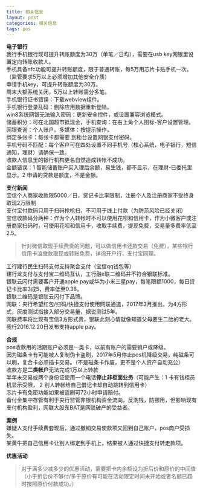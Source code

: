 ```yaml
---
title: 相关信息
layout: post
categories: 相关信息
tags: pos
---
```

**电子银行**   
我行手机银行现可提升转账额度为30万（单笔／日均），需要在usb key网银里设置定向转账收款人。  
手机具备nfc功能可提升转账额度，限于普通转账，每5万用芯片卡贴手机一次。（监管要求5万以上必须增加其他安全介质）  
申请手机key，可提升转账额度为30万。  
周末大额系统关闭，5万以上转账需分多笔。  
手机银行证书错误：下载webview组件。  
手机银行登录乱码：删除应用数据重新登陆。  
win8系统网银无法输入密码：更新安全控件，或设置兼容浏览模式。  
储蓄积分：可在北国超市抵现金，手机查询：在右上角个人图标-客户设置管理。网银查询：个人账户。多媒体：按提示操作。  
绑定多张卡：每张卡都需要 到柜台设置网银支付密码。  
手机号码不匹配：每个客户可在四处设置不同手机号（核心系统，电子银行，短信通知，理财）请确保一致。  
收款人信息里的银行机构更名自然造成转帐不成功。  
金额错误：1 智能储蓄账户买入理后余额，易生钱，都不显示，在理财-已委托里显示。2 申请的贷款是额度，不是金额。  

**支付新闻**  
宝信个人商家收款限5000／日，贷记卡比率限制，注册个人及注册商家不受终身取现2万限制  
支付宝付款码只用于扫码抢枪扫，不可用于线上付款（为防范风险已经关闭）  
宝信收款码分两种：作为个人转帐时不可以使用花呗和信用卡，作为小微客户或注册商家扫码时，可使用花呗和信用卡，收取手续费，提现免费，交易量多费率低至2.5。

> 针对微信取现手续费贵的问题，可以做信用卡还款交易（免费），某些银行信用卡溢缴款取现或转账免费，详询开户行，支付宝同理。  

工行建行民生扫码支付支持聚合支付（宝信qq钱包等）  
建行龙支付与支付宝二维码互认，工行融e联二维码并不符合银联标准。   
银联云闪付需要客户开通apple pay或华为小米三星pay，每笔限额1000，每日贷记卡比率3成5，费率低至0.38。  
银联二维码是银联云闪付下品牌。  
网联：央行希望红包/扫码/快捷支付使用网联通道，2017年3月推出，为4方形式，灰度测试指接入部分交易量，据说测试5年。  
网联费率将比现有宝信3方形式贵，银联此刻心情就像知道父母要生二胎的老大。  
我行2016.12.20日发布支持apple pay。  
  
**合规**  
pos收款用的活期账户必须是一类卡，以前有账户的需要销户或降级。  
因为磁条卡有可能被人复制伪卡盗刷，2017年5月停止pos机降级交易，纯磁条可以刷，复合卡必须插卡交易。（不是磁条卡作废，更不是个人资产自动充公）  
收款方是**二类帐户**无法完成1万以上转款  
半年未交易或两个身份证使用一个电话**停止非柜面业务**（可能产生：1 卡有钱柜员机显示受限， 2 别人转帐给自己借记卡却自动跳转到信用卡）  
 芯片卡有免密功能如果被盗刷可72小时申请赔付。  
 备付金集中存管有利于央行监管非银机构资金流向，反洗钱，防挪用，但影响现有支付机构盈利，网联大股东BAT是网联破产的受益者。    

__案例__  
嫌疑人支付手续费套现后，通过撤销交易使款项又回到自己账户，pos商户受损失。  
某黄牛把自己信用卡让别人绑定到手机上，结果被人通过快捷支付转走款项。  

**优惠活动**  
> 对于满多少减多少的优惠活动，需要把卡内余额设为折后价和原价的中间值（小于折后价不够付/多于原价有可能在活动限定时间未开始或者名额已超时按照原价付款成功。）